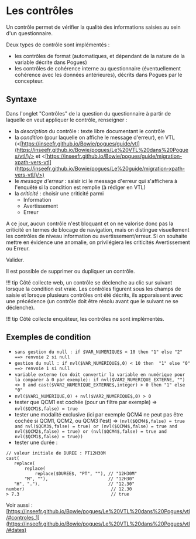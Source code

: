 # Les contrôles

Un contrôle permet de vérifier la qualité des informations saisies au sein d'un questionnaire.

Deux types de contrôle sont implémentés :
- les contrôles de format (automatiques, et dépendant de la nature de la variable décrite dans Pogues)
- les contrôles de cohérence interne au questionnaire (éventuellement cohérence avec les données antérieures), décrits dans Pogues par le concepteur.

## Syntaxe

Dans l'onglet "Contrôles" de la question du questionnaire à partir de laquelle on veut appliquer le contrôle, renseigner :

- la _description_ du contrôle : texte libre documentant le contrôle
- la _condition_ (pour laquelle on affiche le message d'erreur), en VTL (<[https://inseefr.github.io/Bowie/pogues/guide/vtl](https://inseefr.github.io/Bowie/pogues/Le%20VTL%20dans%20Pogues/vtl/)/> et <[https://inseefr.github.io/Bowie/pogues/guide/migration-xpath-vers-vtl](https://inseefr.github.io/Bowie/pogues/Le%20guide/migration-xpath-vers-vtl/)/>)
- le _message d'erreur_ : saisir ici le message d'erreur qui s'affichera à l'enquêté si la condition est remplie (à rédiger en VTL)
- la _criticité_ :  choisir une criticité parmi
    - Information
    - Avertissement
    - Erreur

A ce jour, aucun contrôle n'est bloquant et on ne valorise donc pas la criticité en termes de blocage de navigation, mais on distingue visuellement les contrôles de niveau information ou avertissement/erreur. Si on souhaite mettre en évidence une anomalie, on privilégiera les criticités Avertissement ou Erreur.

Valider.

Il est possible de supprimer ou dupliquer un contrôle.

!!! tip
   Côté collecte web, un contrôle se déclenche au clic sur suivant lorsque la condition est vraie. Les contrôles figurent sous les champs de saisie et lorsque plusieurs contrôles ont été décrits, ils apparaissent avec une précédence (un contrôle doit être résolu avant que le suivant ne se déclenche).

!!! tip 
    Côté collecte enquêteur, les contrôles ne sont implémentés.
  

## Exemples de condition

- `sans gestion du null : if $VAR_NUMERIQUE$ < 10 then "1" else "2" ==> renvoie 2 si null`
- `gestion du null : if nvl($VAR_NUMERIQUE$,0) < 10 then  "1" else "0" ==> renvoie 1 si null`
- `variable externe (on doit convertir la variable en numérique pour la comparer à 0 par exemple): if nvl($VAR2_NUMERIQUE_EXTERNE, "") <> 0 and cast($VAR2_NUMERIQUE_EXTERNE$,integer) > 0 then "1" else "0"`
- `nvl($VAR1_NUMERIQUE,0) + nvl($VAR2_NUMERIQUE$,0) > 0`
- tester que QCM1 est cochée (pour un filtre par exemple) =>  `nvl($QCM1$,false) = true`
- tester une modalité exclusive (ici par exemple QCM4 ne peut pas être cochée si QCM1, QCM2, ou QCM3 l'est) => `(nvl($QCM4$,false) = true and nvl($QCM3$,false) = true) or (nvl($QCM4$,false) = true and nvl($QCM2$,false) = true) or (nvl($QCM4$,false) = true and nvl($QCM1$,false) = true))`
- tester une durée :
  
 ```
// valeur initiale de DUREE : PT12H30M
cast(
    replace(
        replace(
            replace($DUREE$, "PT", ""), // "12H30M"
        "M", ""),                       // "12H30"
    "H", "."),                          // "12.30"
number)                                 // 12.30
> 7.3                                   // true
```

Voir aussi : [https://inseefr.github.io/Bowie/pogues/Le%20VTL%20dans%20Pogues/vtl/#controles_1](https://inseefr.github.io/Bowie/pogues/Le%20VTL%20dans%20Pogues/vtl/#dates)
